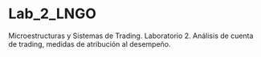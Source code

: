 # Lab_2_LNGO
Microestructuras y Sistemas de Trading.  Laboratorio 2. Análisis de cuenta de trading, medidas de atribución al desempeño.
